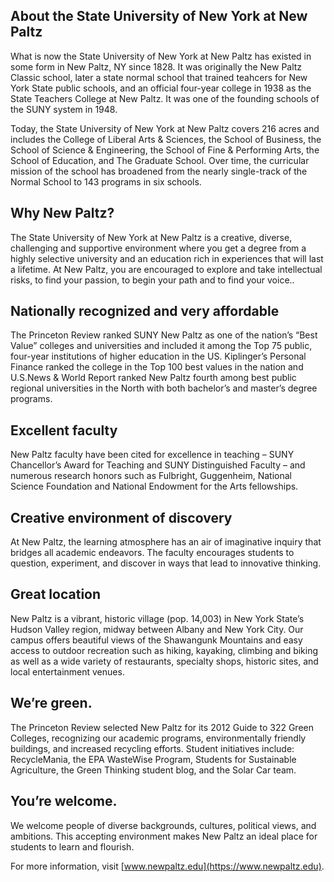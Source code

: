 ## About the State University of New York at New Paltz

What is now the State University of New York at New Paltz has existed in some form in New Paltz, NY since 1828.  It was originally the New Paltz Classic school, later a state normal school that trained teahcers for New York State public schools, and an official four-year college in 1938 as the State Teachers College at New Paltz.  It was one of the founding schools of the SUNY system in 1948.

Today, the State University of New York at New Paltz covers 216 acres and includes the College of Liberal Arts & Sciences, the School of Business, the School of Science & Engineering, the School of Fine & Performing Arts, the School of Education, and The Graduate School.  Over time, the curricular mission of the school has broadened from the nearly single-track of the Normal School to 143 programs in six schools.

## Why New Paltz?
The State University of New York at New Paltz is a creative, diverse, challenging and supportive environment where you get a degree from a highly selective university and an education rich in experiences that will last a lifetime.  At New Paltz, you are encouraged to explore and take intellectual risks, to find your passion, to begin your path and to find your voice..

## Nationally recognized and very affordable
The Princeton Review ranked SUNY New Paltz as one of the nation’s “Best Value” colleges and universities and included it among the Top 75 public, four-year institutions of higher education in the US.  Kiplinger’s Personal Finance ranked the college in the Top 100 best values in the nation and U.S.News & World Report ranked New Paltz fourth among best public regional universities in the North with both bachelor’s and master’s degree programs.

## Excellent faculty
New Paltz faculty have been cited for excellence in teaching – SUNY Chancellor’s Award for Teaching and SUNY Distinguished Faculty – and numerous research honors such as Fulbright, Guggenheim, National Science Foundation and National Endowment for the Arts fellowships.

## Creative environment of discovery
At New Paltz, the learning atmosphere has an air of imaginative inquiry that bridges all academic endeavors.  The faculty encourages students to question, experiment, and discover in ways that lead to innovative thinking.

## Great location
New Paltz is a vibrant, historic village (pop. 14,003) in New York State’s Hudson Valley region, midway between Albany and New York City.  Our campus offers beautiful views of the Shawangunk Mountains and easy access to outdoor recreation such as hiking, kayaking, climbing and biking as well as a wide variety of restaurants, specialty shops, historic sites, and local entertainment venues.

## We’re green.
The Princeton Review selected New Paltz for its 2012 Guide to 322 Green Colleges, recognizing our academic programs, environmentally friendly buildings, and increased recycling efforts.  Student initiatives include: RecycleMania, the EPA WasteWise Program, Students for Sustainable Agriculture, the Green Thinking student blog, and the Solar Car team. 

## You’re welcome.
We welcome people of diverse backgrounds, cultures, political views, and ambitions.  This accepting environment makes New Paltz an ideal place for students to learn and flourish.

For more information, visit [www.newpaltz.edu](https://www.newpaltz.edu).

